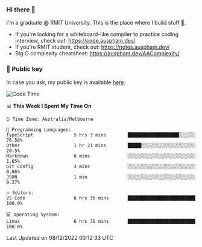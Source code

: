 ### Hi there 👋

I'm a graduate @ RMIT University. This is the place where I build stuff 👀. 

- If you're looking for a whiteboard-like compiler to practice coding interview, check out: https://code.auspham.dev/
- If you're RMIT student, check out: https://notes.auspham.dev/
- Big O complexity cheatsheet: https://auspham.dev/AAComplexity/

### 🔑 Public key

In case you ask, my public key is available [here](https://public.auspham.dev/).

<!--START_SECTION:waka-->
![Code Time](http://img.shields.io/badge/Code%20Time-914%20hrs%2014%20mins-blue)

📊 **This Week I Spent My Time On** 

```text
⌚︎ Time Zone: Australia/Melbourne

💬 Programming Languages: 
TypeScript               5 hrs 3 mins        ███████████████████░░░░░░   76.58% 
Other                    1 hr 21 mins        █████░░░░░░░░░░░░░░░░░░░░   20.5% 
Markdown                 6 mins              ░░░░░░░░░░░░░░░░░░░░░░░░░   1.65% 
Git Config               3 mins              ░░░░░░░░░░░░░░░░░░░░░░░░░   0.86% 
JSON                     1 min               ░░░░░░░░░░░░░░░░░░░░░░░░░   0.37%

🔥 Editors: 
VS Code                  6 hrs 36 mins       █████████████████████████   100.0%

💻 Operating System: 
Linux                    6 hrs 36 mins       █████████████████████████   100.0%

```


 Last Updated on 08/12/2022 00:12:33 UTC
<!--END_SECTION:waka-->

<!--
**rockmanvnx6/rockmanvnx6** is a ✨ _special_ ✨ repository because its `README.md` (this file) appears on your GitHub profile.

Here are some ideas to get you started:

- 🔭 I’m currently working on ...
- 🌱 I’m currently learning ...
- 👯 I’m looking to collaborate on ...
- 🤔 I’m looking for help with ...
- 💬 Ask me about ...
- 📫 How to reach me: ...
- 😄 Pronouns: ...
- ⚡ Fun fact: ...
-->
